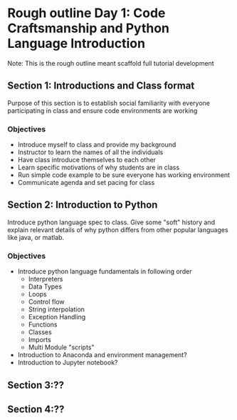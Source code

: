 # Rough outline Day 1: Code Craftsmanship and Python Language Introduction
Note: This is the rough outline meant scaffold full tutorial development
 
## Section 1: Introductions and Class format
Purpose of this section is to establish social familiarity with everyone
participating in class and ensure code environments are working

### Objectives
* Introduce myself to class and provide my background
* Instructor to learn the names of all the individuals
* Have class introduce themselves to each other 
* Learn specific motivations of why students are in class
* Run simple code example to be sure everyone has working environment
* Communicate agenda and set pacing for class


## Section 2: Introduction to Python 
Introduce python language spec to class. Give some "soft" history
and explain relevant details of why python differs from other popular
languages like java, or matlab.


### Objectives
* Introduce python language fundamentals in following order
  * Interpreters
  * Data Types
  * Loops
  * Control flow
  * String interpolation
  * Exception Handling
  * Functions
  * Classes
  * Imports
  * Multi Module "scripts"
* Introduction to Anaconda and environment management?
* Introduction to Jupyter notebook?

## Section 3:??
## Section 4:??
